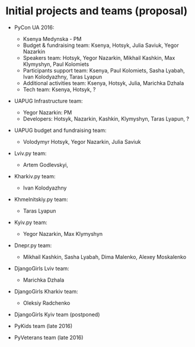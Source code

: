Initial projects and teams (proposal)
=====================================

* PyCon UA 2016:
    * Ksenya Medynska - PM
    * Budget & fundraising team: Ksenya, Hotsyk, Julia Saviuk, Yegor Nazarkin
    * Speakers team: Hotsyk, Yegor Nazarkin, Mikhail Kashkin, Max Klymyshyn, Paul Kolomiets
    * Participants support team: Ksenya, Paul Kolomiets, Sasha Lyabah, Ivan Kolodyazhny, Taras Lyapun
    * Additional activities team: Ksenya, Hotsyk, Julia, Marichka Dzhala
    * Tech team: Ksenya, Hotsyk, ?

* UAPUG Infrastructure team:
    * Yegor Nazarkin: PM
    * Developers: Hotsyk, Nazarkin, Kashkin, Klymyshyn, Taras Lyapun, ?

* UAPUG budget and fundraising team:
    * Volodymyr Hotsyk, Yegor Nazarkin, Julia Saviuk

* Lviv.py team:
    * Artem Godlevskyi,

* Kharkiv.py team:
    * Ivan Kolodyazhny

* Khmelnitskiy.py team:
    * Taras Lyapun

* Kyiv.py team:
    * Yegor Nazarkin, Max Klymyshyn

* Dnepr.py team:
    * Mikhail Kashkin, Sasha Lyabah, Dima Malenko, Alexey Moskalenko

* DjangoGirls Lviv team:
    * Marichka Dzhala

* DjangoGirls Kharkiv team:
    * Oleksiy Radchenko

* DjangoGirls Kyiv team (postponed)

* PyKids team (late 2016)
* PyVeterans team (late 2016)
